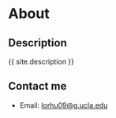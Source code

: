 # About

## Description
{{ site.description }}

## Contact me

- Email: [lorhu09@g.ucla.edu](mailto:lorhu09@g.ucla.edu)
